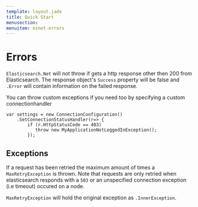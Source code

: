 ```yaml
---
template: layout.jade
title: Quick Start
menusection: 
menuitem: esnet-errors
---
```


# Errors

`Elasticsearch.Net` will not throw if gets a http response other then 200 from Elasticsearch. The response object's `Success` property will be false and `.Error` will contain information on the failed response.

You can throw custom exceptions if you need too by specifying a custom connectionhandler

    var settings = new ConnectionConfiguration()
        .SetConnectionStatusHandler(r=> {
            if (r.HttpStatusCode == 403)
               throw new MyApplicationNotLoggedInException();
            });


## Exceptions

If a request has been retried the maximum amount of times a `MaxRetryException` is thrown. Note that requests are only retried when elasticsearch responds with a `503` or an unspecified connection exception (i.e timeout) occured on a node. 

`MaxRetryException` will hold the original exception as `.InnerException`.


